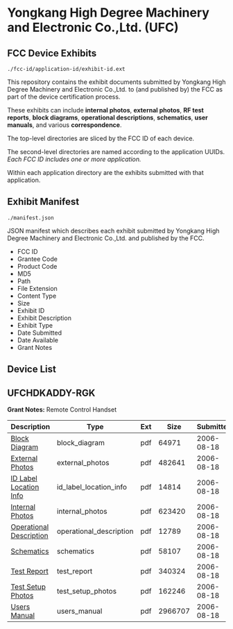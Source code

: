# Yongkang High Degree Machinery and Electronic Co.,Ltd. (UFC)
## FCC Device Exhibits

```
./fcc-id/application-id/exhibit-id.ext
```

This repository contains the exhibit documents submitted by Yongkang High Degree Machinery and Electronic Co.,Ltd. to (and published by) the FCC as part of the device certification process.

These exhibits can include **internal photos**, **external photos**, **RF test reports**, **block diagrams**, **operational descriptions**, **schematics**, **user manuals**, and various **correspondence**.

The top-level directories are sliced by the FCC ID of each device.

The second-level directories are named according to the application UUIDs. *Each FCC ID includes one or more application.*

Within each application directory are the exhibits submitted with that application. 

## Exhibit Manifest

```
./manifest.json
```

JSON manifest which describes each exhibit submitted by Yongkang High Degree Machinery and Electronic Co.,Ltd. and published by the FCC.

- FCC ID
- Grantee Code
- Product Code
- MD5
- Path
- File Extension
- Content Type
- Size
- Exhibit ID
- Exhibit Description
- Exhibit Type
- Date Submitted
- Date Available
- Grant Notes

## Device List
## UFCHDKADDY-RGK
**Grant Notes:** Remote Control Handset

| Description | Type | Ext | Size | Submitted | Available |
| ----------- | ---- | --- | ---- | --------- | --------- |
| [Block Diagram](UFCHDKADDY-RGK/7edbd0bc8af6634d1716f24147ed7ede/695064.pdf) | block_diagram | pdf | 64971 | 2006-08-18 | 2006-08-18 |
| [External Photos](UFCHDKADDY-RGK/7edbd0bc8af6634d1716f24147ed7ede/695065.pdf) | external_photos | pdf | 482641 | 2006-08-18 | 2006-08-18 |
| [ID Label Location Info](UFCHDKADDY-RGK/7edbd0bc8af6634d1716f24147ed7ede/695066.pdf) | id_label_location_info | pdf | 14814 | 2006-08-18 | 2006-08-18 |
| [Internal Photos](UFCHDKADDY-RGK/7edbd0bc8af6634d1716f24147ed7ede/695068.pdf) | internal_photos | pdf | 623420 | 2006-08-18 | 2006-08-18 |
| [Operational Description](UFCHDKADDY-RGK/7edbd0bc8af6634d1716f24147ed7ede/695070.pdf) | operational_description | pdf | 12789 | 2006-08-18 | 2006-08-18 |
| [Schematics](UFCHDKADDY-RGK/7edbd0bc8af6634d1716f24147ed7ede/695071.pdf) | schematics | pdf | 58107 | 2006-08-18 | 2006-08-18 |
| [Test Report](UFCHDKADDY-RGK/7edbd0bc8af6634d1716f24147ed7ede/695067.pdf) | test_report | pdf | 340324 | 2006-08-18 | 2006-08-18 |
| [Test Setup Photos](UFCHDKADDY-RGK/7edbd0bc8af6634d1716f24147ed7ede/695072.pdf) | test_setup_photos | pdf | 162246 | 2006-08-18 | 2006-08-18 |
| [Users Manual](UFCHDKADDY-RGK/7edbd0bc8af6634d1716f24147ed7ede/695069.pdf) | users_manual | pdf | 2966707 | 2006-08-18 | 2006-08-18 |
